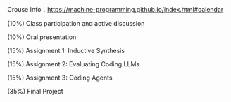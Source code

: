 Crouse Info：https://machine-programming.github.io/index.html#calendar

(10%) Class participation and active discussion

(10%) Oral presentation

(15%) Assignment 1: Inductive Synthesis

(15%) Assignment 2: Evaluating Coding LLMs

(15%) Assignment 3: Coding Agents

(35%) Final Project
